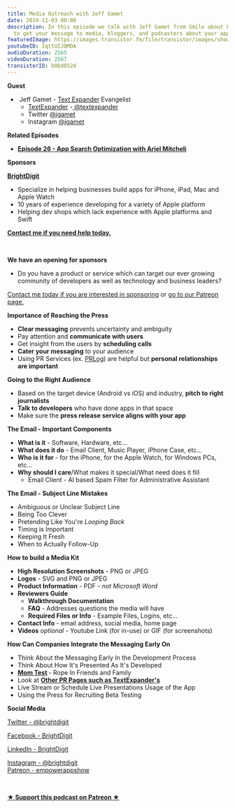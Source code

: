 ```yaml
---
title: Media Outreach with Jeff Gamet
date: 2019-11-03 00:00
description: In this episode we talk with Jeff Gamet from Smile about how to get how
  to get your message to media, bloggers, and podcasters about your app.
featuredImage: https://images.transistor.fm/file/transistor/images/show/122/full_1533929410-artwork.jpg
youtubeID: IqttUIJOMDA
audioDuration: 2565
videoDuration: 2567
transistorID: b0bd852d
---
```

<p><b>Guest</b></p><ul><li> Jeff Gamet - <a href="https://textexpander.com">Text Expander</a> Evangelist <ul>
<li>
<a href="https://textexpander.com">TextExpander</a> -<a href="https://twitter.com/textexpander"> @textexpander</a>
</li>
<li>Twitter <a href="https://twitter.com/jgamet">@jgamet</a>
</li>
<li>Instagram <a href="https://www.instagram.com/jgamet/">@jgamet</a>
</li>
</ul>
</li></ul><p><b>Related Episodes</b></p><ul><li><a href="https://share.transistor.fm/s/15b7ff63"><strong>Episode 26 - App Search Optimization with Ariel Mitcheli</strong></a></li></ul><p><b>Sponsors</b></p><p><a href="https://brightdigit.com/"><strong>BrightDigit</strong></a></p><ul>
<li>Specialize in helping businesses build apps for iPhone, iPad, Mac and Apple Watch</li>
<li>10 years of experience developing for a variety of Apple platform</li>
<li>Helping dev shops which lack experience with Apple platforms and Swift</li>
</ul><p><a href="https://brightdigit.com/contact/"><strong>Contact me if you need help today.</strong></a></p><p><br></p><p><strong>We have an opening for sponsors</strong></p><ul><li>Do you have a product or service which can target our ever growing community of developers as well as technology and business leaders? </li></ul><p><a href="https://brightdigit.com/contact/">Contact me today if you are interested in sponsoring</a> or <a href="https://www.patreon.com/empowerappsshow">go to our Patreon page.</a></p><p><b>Importance of Reaching the Press</b></p><ul>
<li>
<strong>Clear messaging</strong> prevents uncertainty and ambiguity</li>
<li>Pay attention and <strong>communicate with users</strong>
</li>
<li>Get insight from the users by <strong>scheduling calls</strong>
</li>
<li>
<strong>Cater your messaging</strong> to your audience</li>
<li>Using PR Services (ex. <a href="https://www.prlog.org">PRLog</a>) are helpful but <strong>personal relationships are important</strong>
</li>
</ul><p><b>Going to the Right Audience</b></p><ul>
<li>Based on the target device (Android vs iOS) and industry, <strong>pitch to right journalists</strong>
</li>
<li>
<strong>Talk to developers</strong> who have done apps in that space</li>
<li>Make sure the <strong>press release service aligns with your app</strong>
</li>
</ul><p><b>The Email - Important Components </b></p><ul>
<li>
<strong>What is it</strong> - Software, Hardware, etc...</li>
<li>
<strong>What does it do</strong> - Email Client, Music Player, iPhone Case, etc...</li>
<li>
<strong>Who is it for</strong> - for the iPhone, for the Apple Watch, for Windows PCs, etc...</li>
<li>
<strong>Why should I care</strong>/What makes it special/What need does it fill<ul><li>Email Client - AI based Spam Filter for Administrative Assistant</li></ul>
</li>
</ul><p><b>The Email - Subject Line Mistakes </b></p><ul>
<li>Ambiguous or Unclear Subject Line</li>
<li>Being Too Clever</li>
<li>Pretending Like You're <em>Looping Back</em>
</li>
<li>Timing is Important</li>
<li>Keeping It Fresh</li>
<li>When to Actually Follow-Up</li>
</ul><p><b>How to build a Media Kit</b></p><ul>
<li>
<strong>High Resolution Screenshots</strong> - PNG or JPEG</li>
<li>
<strong>Logos</strong> - SVG and PNG or JPEG</li>
<li>
<strong>Product Information</strong> - PDF - <em>not Microsoft Word</em>
</li>
<li>
<strong>Reviewers Guide</strong><ul>
<li><strong>Walkthrough Documentation</strong></li>
<li>
<strong>FAQ</strong> - Addresses questions the media will have</li>
<li>
<strong>Required Files or Info</strong> - Example Files, Logins, etc...</li>
</ul>
</li>
<li>
<strong>Contact Info</strong> - email address, social media, home page</li>
<li>
<strong>Videos</strong> <em>optional - </em>Youtube Link (for in-use) or GIF (for screenshots) </li>
</ul><p><b>How Can Companies Integrate the Messaging Early On</b></p><ul>
<li>Think About the Messaging Early In the Development Process</li>
<li>Think About How It's Presented As It's Developed</li>
<li>
<a href="http://momtestbook.com"><strong>Mom Test</strong></a><strong> </strong>- Rope In Friends and Family</li>
<li>Look at <a href="https://textexpander.com/press/"><strong>Other PR Pages such as TextExpander's</strong></a>
</li>
<li>Live Stream or Schedule Live Presentations Usage of the App</li>
<li>Using the Press for Recruiting Beta Testing</li>
</ul><p><b>Social Media</b></p><p><a href="https://twitter.com/brightdigit">Twitter - @brightdigit</a></p><p><a href="http://facebook.com/brightdigit">Facebook - BrightDigit</a></p><p><a href="https://www.linkedin.com/company/bright-digit">LinkedIn - BrightDigit</a></p><p><a href="https://www.instagram.com/brightdigit/">Instagram - @brightdigit</a><br><a href="https://www.patreon.com/empowerappsshow">Patreon - empowerappshow</a></p><p><br></p><p><strong><a href="https://www.patreon.com/empowerappsshow" rel="payment" title="★ Support this podcast on Patreon ★">★ Support this podcast on Patreon ★</a></strong></p>
      